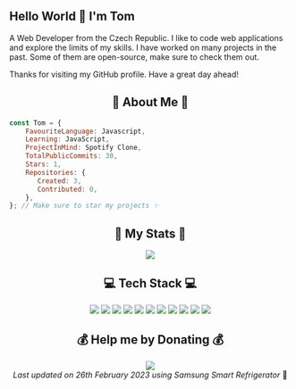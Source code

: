 ## Hello World 👋 I'm Tom
  A Web Developer from the Czech Republic. I like to code web applications and explore the limits of my skills. I have worked on many projects in the past. Some of them are open-source, make sure to check them out.  

  Thanks for visiting my GitHub profile. Have a great day ahead!
  
<h2 align="center"> 💫 About Me 💫</h2>

```js
const Tom = {
    FavouriteLanguage: Javascript,
    Learning: JavaScript,
    ProjectInMind: Spotify Clone,
    TotalPublicCommits: 30,
    Stars: 1,
    Repositories: {
       Created: 3,
       Contributed: 0,
    },
}; // Make sure to star my projects ✨
```
  
<h2 align="center"> 🚀 My Stats 🚀</h2>

<div align="center">
  <img src="https://github-readme-streak-stats.herokuapp.com/?user=wodosharlatan&theme=dark&hide_border=false">
</div>


<h2 align="center"> 💻 Tech Stack 💻 </h2>

<div align="center">
    <img src="https://img.shields.io/badge/php-%23777BB4.svg?style=plastic&logo=php&logoColor=white">
    <img src="https://img.shields.io/badge/css3-%231572B6.svg?style=plastic&logo=css3&logoColor=white">
    <img src="https://img.shields.io/badge/html5-%23E34F26.svg?style=plastic&logo=html5&logoColor=white">
    <img src="https://img.shields.io/badge/javascript-%23323330.svg?style=plastic&logo=javascript&logoColor=%23F7DF1E">
    <img src="https://img.shields.io/badge/react-%2320232a.svg?style=plastic&logo=react&logoColor=%2361DAFB">
    <img src="https://img.shields.io/badge/c%23-%23239120.svg?style=plastic&logo=c-sharp&logoColor=white">
    <img src="https://img.shields.io/badge/markdown-%23000000.svg?style=plastic&logo=markdown&logoColor=white">
    <img src="https://img.shields.io/badge/netlify-%23000000.svg?style=plastic&logo=netlify&logoColor=#00C7B7">
    <img src="https://img.shields.io/badge/NPM-%23000000.svg?style=plastic&logo=npm&logoColor=white">
    <img src="https://img.shields.io/badge/mysql-%2300f.svg?style=plastic&logo=mysql&logoColor=white">
    <img src="https://img.shields.io/badge/Microsoft%20SQL%20Sever-CC2927?style=plastic&logo=microsoft%20sql%20server&logoColor=white">
</div>



<h2 align="center"> 💰 Help me by Donating 💰 </h2>

<div align="center">
    <a href="https://buymeacoffee.com/bosic">
        <img src="https://img.shields.io/badge/Buy%20Me%20a%20Coffee-ffdd00?style=plastic&logo=buy-me-a-coffee&logoColor=black">
    </a>
</div>
  
<!-- Last updated on Sun Feb 26 2023 21:35:45 GMT+0100 (Central European Standard Time) ;-;-->
<div align="center">
  <i>Last updated on 26th February 2023 using Samsung Smart Refrigerator</i> 🧊 
</div>
  